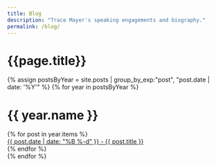 ```yaml
---
title: Blog
description: "Trace Mayer's speaking engagements and biography."
permalink: /blog/
---
```


<div class="container">
  <div class="row w-100">
    <div class="col-md-12 text-start pb-md-5 px-md-5">
      <p class="main-p1 ps-3"></p>
      <h1 class="fw-bold display-4 main-h1 pb-3 pb-md-4 px-2">{{page.title}}</h1>
        {% assign postsByYear = site.posts | group_by_exp:"post", "post.date | date: '%Y'" %}
        {% for year in postsByYear %}
          <div class="row py-3 px-2">
            <h1>{{ year.name }}</h1>
            {% for post in year.items %}
              <div><a href="{{site.baseurl}}{{ post.url }}" class="text-link"><span>{{ post.date | date: "%B %-d" }}</span> - {{ post.title }}</a></div>
            {% endfor %}
          </div>
        {% endfor %}  	 
    </div>
  </div>
</div>
